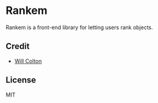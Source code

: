 # Rankem

Rankem is a front-end library for letting users rank objects.

## Credit

- [Will Colton](https://github.com/coltonw)

## License

MIT
